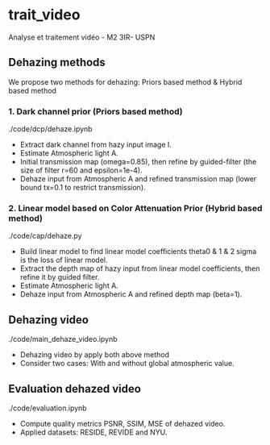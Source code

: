 # trait_video
Analyse et traitement vidéo - M2 3IR- USPN
## Dehazing methods
We propose two methods for dehazing: Priors based method & Hybrid based method
### 1. Dark channel prior (Priors based method)
./code/dcp/dehaze.ipynb
+ Extract dark channel from hazy input image I.
+ Estimate Atmospheric light A.
+ Initial transmission map (omega=0.85), then refine by guided-filter (the size of filter r=60 and epsilon=1e-4).
+ Dehaze input from Atmospheric A and refined transmission map (lower bound tx=0.1 to restrict transmission).
### 2. Linear model based on Color Attenuation Prior (Hybrid based method)
./code/cap/dehaze.py
+ Build linear model to find linear model coefficients theta0 & 1 & 2 sigma is the loss of linear model.
+ Extract the depth map of hazy input from linear model coefficients, then refine it by guided filter.
+ Estimate Atmospheric light A.
+ Dehaze input from Atmospheric A and refined depth map (beta=1).
## Dehazing video
./code/main_dehaze_video.ipynb
+ Dehazing video by apply both above method
+ Consider two cases: With and without global atmospheric value.
## Evaluation dehazed video
./code/evaluation.ipynb
+ Compute quality metrics PSNR, SSIM, MSE of dehazed video.
+ Applied datasets: RESIDE, REVIDE and NYU.
